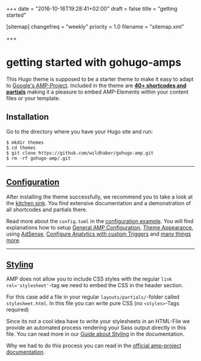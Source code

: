 +++
date = "2016-10-16T19:28:41+02:00"
draft = false
title = "getting started"

[sitemap]
  changefreq = "weekly"
  priority = 1.0
  filename = "sitemap.xml"
  
+++

#  getting started with gohugo-amps

This Hugo theme is supposed to be a starter theme to make it easy to adapt to [Google's AMP-Project](https://www.ampproject.org/). Included in the theme are [**40+ shortcodes and partials**](/shortcodes/) making it a pleasure to embed AMP-Elements within your content files or your template.

## Installation

Go to the directory where you have your Hugo site and run:

```
$ mkdir themes
$ cd themes
$ git clone https://github.com/wildhaber/gohugo-amp.git
$ rm -rf gohugo-amp/.git
```

---

## [Configuration](/config/)

After installing the theme successfully, we recommend you to take a look at the [kitchen sink](/kitchen-sink/). You find extensive documentation and a demonstration of all shortcodes and partials there.

Read more about the `config.toml` in the [configuration example](/config/). You will find explanations how to setup [General AMP Configuration](/config/amp/), [Theme Appearance](/config/appearance/), using [AdSense](/config/adsense/), [Configure Analytics with custom Triggers](/config/analytics/) and [many things more](/config/).

---

## [Styling](/styling/)

AMP does not allow you to include CSS styles with the regular `link rel='stylesheet'`-tag we need to embed the CSS in the header section.

For this case add a file in your regular `layouts/partials/`-folder called `stylesheet.html`. In this file you can write pure CSS (no `<styles>`-Tags required) 

Since its not a cool idea have to write your stylesheets in an HTML-File we provide an automated process rendering your Sass output directly in this file. You can read more in our [Guide about Styling](https://gohugo-amp.gohugohq.com/styling/) in the documentation.

Why we had to do this process you can read in the [official amp-project documentation](https://www.ampproject.org/docs/guides/responsive_amp).